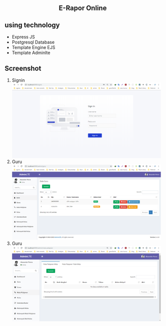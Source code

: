 <h2 align="center">E-Rapor Online</h2>

## using technology

- Express JS
- Postgresql Database
- Template Engine EJS
- Template Adminlte

## Screenshot

1. Signin
   <img src="screenshot/00. Login All Users.png">
2. Guru
   <img src="screenshot/02. Guru (Read).png">
2. Guru
   <img src="screenshot/03. Mata Pelajaran.png">
